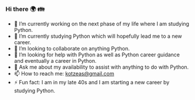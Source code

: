 ### Hi there :earth_africa: :family:
- 🔭 I’m currently working on the next phase of my life where I am studying Python.
- 🌱 I’m currently studying Python which will hopefully lead me to a new career.
- 👯 I’m looking to collaborate on anything Python.
- 🤔 I’m looking for help with Python as well as Python career guidance and eventually a career in Python.
- 💬 Ask me about my availability to assist with anything to do with Python.
- 📫 How to reach me: kotzeas@gmail.com
- ⚡ Fun fact: I am in my late 40s and I am starting a new career by studying Python.
